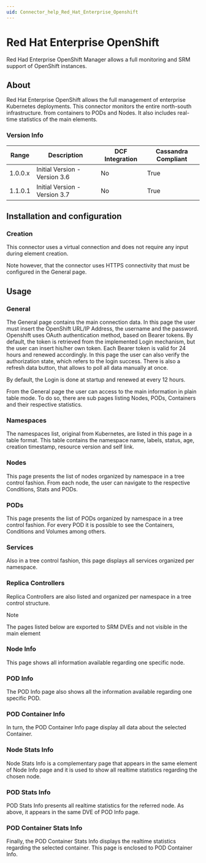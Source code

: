 ```yaml
---
uid: Connector_help_Red_Hat_Enterprise_Openshift
---
```


# Red Hat Enterprise OpenShift

Red Had Enterprise OpenShift Manager allows a full monitoring and SRM support of OpenShift instances.

## About

Red Hat Enterprise OpenShift allows the full management of enterprise Kubernetes deployments. This connector monitors the entire north-south infrastructure. from containers to PODs and Nodes. It also includes real-time statistics of the main elements.

### Version Info

| Range     | Description                   | DCF Integration     | Cassandra Compliant     |
|------------------|-------------------------------|---------------------|-------------------------|
| 1.0.0.x          | Initial Version - Version 3.6 | No                  | True                    |
| 1.1.0.1          | Initial Version - Version 3.7 | No                  | True                    |

## Installation and configuration

### Creation

This connector uses a virtual connection and does not require any input during element creation.

Note however, that the connector uses HTTPS connectivity that must be configured in the General page.

## Usage

### General

The General page contains the main connection data. In this page the user must insert the OpenShift URL/IP Address, the username and the password. Openshift uses OAuth authentication method, based on Bearer tokens. By default, the token is retrieved from the implemented Login mechanism, but the user can insert his/her own token. Each Bearer token is valid for 24 hours and renewed accordingly. In this page the user can also verify the authorization state, which refers to the login success. There is also a refresh data button, that allows to poll all data manually at once.

By default, the Login is done at startup and renewed at every 12 hours.

From the General page the user can access to the main information in plain table mode. To do so, there are sub pages listing Nodes, PODs, Containers and their respective statistics.

### Namespaces

The namespaces list, original from Kubernetes, are listed in this page in a table format. This table contains the namespace name, labels, status, age, creation timestamp, resource version and self link.

### Nodes

This page presents the list of nodes organized by namespace in a tree control fashion. From each node, the user can navigate to the respective Conditions, Stats and PODs.

### PODs

This page presents the list of PODs organized by namespace in a tree control fashion. For every POD it is possible to see the Containers, Conditions and Volumes among others.

### Services

Also in a tree control fashion, this page displays all services organized per namespace.

### Replica Controllers

Replica Controllers are also listed and organized per namespace in a tree control structure.

> [!NOTE]
> The pages listed below are exported to SRM DVEs and not visible in the main element

### Node Info

This page shows all information available regarding one specific node.

### POD Info

The POD Info page also shows all the information available regarding one specific POD.

### POD Container Info

In turn, the POD Container Info page display all data about the selected Container.

### Node Stats Info

Node Stats Info is a complementary page that appears in the same element of Node Info page and it is used to show all realtime statistics regarding the chosen node.

### POD Stats Info

POD Stats Info presents all realtime statistics for the referred node. As above, it appears in the same DVE of POD Info page.

### POD Container Stats Info

Finally, the POD Container Stats Info displays the realtime statistics regarding the selected container. This page is enclosed to POD Container Info.
